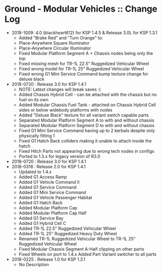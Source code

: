 # Ground - Modular Vehicles :: Change Log

* 2018-1009: 4.0 (blackheart612) for KSP 1.4.5 & Release 3.0L for KSP 1.3.1
	+ Added "Brake Red" and "Turn Orange" to:
	+ Place-Anywhere Square Illuminator
	+ Place-Anywhere Circular Illuminator
	+ Fixed Modular Platform Segment A + Chassis nodes being only the top
	+ Fixed missing mesh for TR-1L 22.5" Ruggedized Vehicular Wheel
	+ Fixed wrong model for TR-1L 25" Ruggedized Vehicular Wheel
	+ Fixed wrong G1 Mini Service Command bump texture change for deluxe black
* 2018-0720 : Release 3.0 for KSP 1.4.1
	- NOTE: Latest changes will break saves :(
	- Added Chassis Hybrid Cell - can be attached with the chassis but no fuel on its own
	- Added Modular Chassis Fuel Tank - attached on Chassis Hybrid Cell sides or below widebody platforms with nodes
	- Added "Deluxe Black" texture for all variant switch capable parts
	- Separated Modular Platform Segment A to with and without chassis
	- Separated Modular Platform Segment D to with and without chassis
	- Fixed G1 Mini Service Command having up to 2 kerbals despite only physically fitting 1
	- Fixed G1 Hatch Back colliders making it unable to attach inside the hatch
	- Fixed Hitch Parts not appearing due to wrong tech nodes in configs
	- Ported to 1.3.x for legacy version of R3.0
* 2018-0720 : Release 3.0 for KSP 1.4.1
* 2018-0318 : Release 2.0 for KSP 1.4.1
	- Updated to 1.4.x
	- Added G1 Access Ramp
	- Added G1 Vehicle Command II
	- Added G1 Service Command
	- Added G1 Mini Service Command
	- Added G1 Vehicle Passenger Habitat
	- Added G1 Hatch Back
	- Added Modular Platform Cap
	- Added Modular Platform Cap Half
	- Added G1 Service Bay
	- Added G1 Hybrid Cell C
	- Added TR-1L 22.5" Ruggedized Vehicular Wheel
	- Added TR-1L 25" Ruggedized Heavy Duty Wheel
	- Renamed TR-1L Ruggedized Vehicular Wheel to  TR-1L 25" Ruggedized Vehicular Wheel
	- Fixed Modular Chassis Segment A-Half clipping on other parts
	- Fixed Wheels on port to 1.4.x
Added Part Variant switcher to all parts
* 2018-0225 : Release 1.0 for KSP 1.3.1
	- No Description

